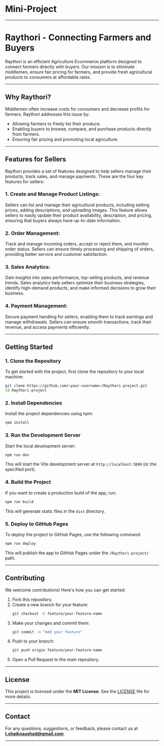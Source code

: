 # Mini-Project

---

# **Raythori - Connecting Farmers and Buyers**

Raythori is an efficient Agriculture Ecommerce platform designed to connect farmers directly with buyers. Our mission is to eliminate middlemen, ensure fair pricing for farmers, and provide fresh agricultural products to consumers at affordable rates.

---

## **Why Raythori?**

Middlemen often increase costs for consumers and decrease profits for farmers. Raythori addresses this issue by:
- Allowing farmers to freely list their produce.
- Enabling buyers to browse, compare, and purchase products directly from farmers.
- Ensuring fair pricing and promoting local agriculture.

---

## **Features for Sellers**

Raythori provides a set of features designed to help sellers manage their products, track sales, and manage payments. These are the four key features for sellers:

### **1. Create and Manage Product Listings:**
Sellers can list and manage their agricultural products, including setting prices, adding descriptions, and uploading images. This feature allows sellers to easily update their product availability, description, and pricing, ensuring that buyers always have up-to-date information.

### **2. Order Management:**
Track and manage incoming orders, accept or reject them, and monitor order status. Sellers can ensure timely processing and shipping of orders, providing better service and customer satisfaction.

### **3. Sales Analytics:**
Gain insights into sales performance, top-selling products, and revenue trends. Sales analytics help sellers optimize their business strategies, identify high-demand products, and make informed decisions to grow their business.

### **4. Payment Management:**
Secure payment handling for sellers, enabling them to track earnings and manage withdrawals. Sellers can ensure smooth transactions, track their revenue, and access payments efficiently.


---

## **Getting Started**

### **1. Clone the Repository**

To get started with the project, first clone the repository to your local machine:

```bash
git clone https://github.com/<your-username>/Raythori-project.git
cd Raythori-project
```

### **2. Install Dependencies**

Install the project dependencies using npm:

```bash
npm install
```

### **3. Run the Development Server**

Start the local development server:

```bash
npm run dev
```

This will start the Vite development server at `http://localhost:3000` (or the specified port).

### **4. Build the Project**

If you want to create a production build of the app, run:

```bash
npm run build
```

This will generate static files in the `dist` directory.

### **5. Deploy to GitHub Pages**

To deploy the project to GitHub Pages, use the following command:

```bash
npm run deploy
```

This will publish the app to GitHub Pages under the `/Raythori-project/` path.


---

## **Contributing**

We welcome contributions! Here's how you can get started:

1. Fork this repository.
2. Create a new branch for your feature:
   ```bash
   git checkout -b feature/your-feature-name
   ```
3. Make your changes and commit them:
   ```bash
   git commit -m "Add your feature"
   ```
4. Push to your branch:
   ```bash
   git push origin feature/your-feature-name
   ```
5. Open a Pull Request to the main repository.

---

## **License**

This project is licensed under the **MIT License**. See the [LICENSE](LICENSE) file for more details.

---

## **Contact**

For any questions, suggestions, or feedback, please contact us at **t.shaiknaushad@gmail.com**.

---

